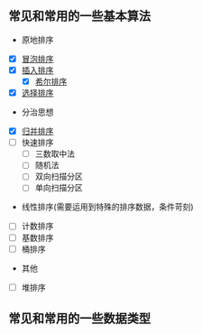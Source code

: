 ## 常见和常用的一些基本算法
- 原地排序
- [x] [冒泡排序](demo/Bubbling.java)
- [x] [插入排序](demo/Inserting.java)
    - [x] [希尔排序](demo/Shelling.java)
- [x] [选择排序](demo/Selecting.java)
- 分治思想
- [x] [归并排序](demo/Merging.java)
- [ ] 快速排序
    - [ ] 三数取中法
    - [ ] 随机法
    - [ ] 双向扫描分区
    - [ ] 单向扫描分区
-  线性排序\(需要运用到特殊的排序数据，条件苛刻\)
- [ ] 计数排序
- [ ] 基数排序
- [ ] 桶排序
- 其他
- [ ] 堆排序
## 常见和常用的一些数据类型  



